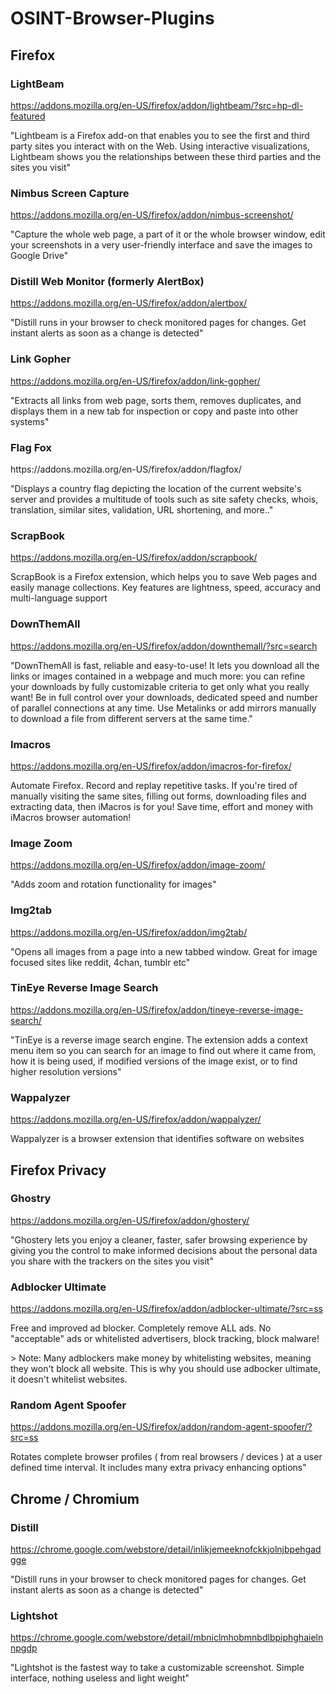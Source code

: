 OSINT-Browser-Plugins
=======================
Firefox
-------------
### LightBeam
https://addons.mozilla.org/en-US/firefox/addon/lightbeam/?src=hp-dl-featured
<p>"Lightbeam is a Firefox add-on that enables you to see the first and third party sites you interact with on the Web. Using interactive visualizations, Lightbeam shows you the relationships between these third parties and the sites you visit"</p>

### Nimbus Screen Capture
https://addons.mozilla.org/en-US/firefox/addon/nimbus-screenshot/
<p>"Capture the whole web page, a part of it or the whole browser window, edit your screenshots in a very user-friendly interface and save the images to Google Drive"</p>

### Distill Web Monitor (formerly AlertBox)
https://addons.mozilla.org/en-US/firefox/addon/alertbox/
<p>"Distill runs in your browser to check monitored pages for changes. Get instant alerts as soon as a change is detected"</p>

### Link Gopher
https://addons.mozilla.org/en-US/firefox/addon/link-gopher/
<p>"Extracts all links from web page, sorts them, removes duplicates, and displays them in a new tab for inspection or copy and paste into other systems"</p>

### Flag Fox
<p>https://addons.mozilla.org/en-US/firefox/addon/flagfox/</p>
<p>"Displays a country flag depicting the location of the current website's server and provides a multitude of tools such as site safety checks, whois, translation, similar sites, validation, URL shortening, and more.."</p>

### ScrapBook
https://addons.mozilla.org/en-US/firefox/addon/scrapbook/
<p>ScrapBook is a Firefox extension, which helps you to save Web pages and easily manage collections. Key features are lightness, speed, accuracy and multi-language support</p> 

### DownThemAll
https://addons.mozilla.org/en-US/firefox/addon/downthemall/?src=search
<p>"DownThemAll is fast, reliable and easy-to-use! It lets you download all the links or images contained in a webpage and much more: you can refine your downloads by fully customizable criteria to get only what you really want! Be in full control over your downloads, dedicated speed and number of parallel connections at any time. Use Metalinks or add mirrors manually to download a file from different servers at the same time."</p>

### Imacros
https://addons.mozilla.org/en-US/firefox/addon/imacros-for-firefox/
<p>Automate Firefox. Record and replay repetitive tasks. If you're tired of manually visiting the same sites, filling out forms, downloading files and extracting data, then iMacros is for you! Save time, effort and money with iMacros browser automation!</p>

### Image Zoom
https://addons.mozilla.org/en-US/firefox/addon/image-zoom/
<p>"Adds zoom and rotation functionality for images"</p>

### Img2tab
https://addons.mozilla.org/en-US/firefox/addon/img2tab/
<p>"Opens all images from a page into a new tabbed window. Great for image focused sites like reddit, 4chan, tumblr etc"</p>

### TinEye Reverse Image Search
https://addons.mozilla.org/en-US/firefox/addon/tineye-reverse-image-search/
<p>"TinEye is a reverse image search engine. The extension adds a context menu item so you can search for an image to find out where it came from, how it is being used, if modified versions of the image exist, or to find higher resolution versions"</p>

### Wappalyzer
https://addons.mozilla.org/en-US/firefox/addon/wappalyzer/
<p>Wappalyzer is a browser extension that identifies software on websites</p>

Firefox Privacy
----------------
### Ghostry
https://addons.mozilla.org/en-US/firefox/addon/ghostery/
<p>"Ghostery lets you enjoy a cleaner, faster, safer browsing experience by giving you the control to make informed decisions about the personal data you share with the trackers on the sites you visit"</p>

### Adblocker Ultimate 
https://addons.mozilla.org/en-US/firefox/addon/adblocker-ultimate/?src=ss
<p>Free and improved ad blocker. Completely remove ALL ads. No "acceptable" ads or whitelisted advertisers, block tracking, block malware!</p>
> Note: Many adblockers make money by whitelisting websites, meaning they won't block all website. This is why you should use adbocker ultimate, it doesn't whitelist websites.

### Random Agent Spoofer
https://addons.mozilla.org/en-US/firefox/addon/random-agent-spoofer/?src=ss
<p>Rotates complete browser profiles ( from real browsers / devices ) at a user defined time interval. It includes many extra privacy enhancing options"</p>

Chrome / Chromium
---------------
### Distill
https://chrome.google.com/webstore/detail/inlikjemeeknofckkjolnjbpehgadgge
<p>"Distill runs in your browser to check monitored pages for changes. Get instant alerts as soon as a change is detected"</p>

### Lightshot
https://chrome.google.com/webstore/detail/mbniclmhobmnbdlbpiphghaielnnpgdp
<p>"Lightshot is the fastest way to take a customizable screenshot. Simple interface, nothing useless and light weight"</p>
